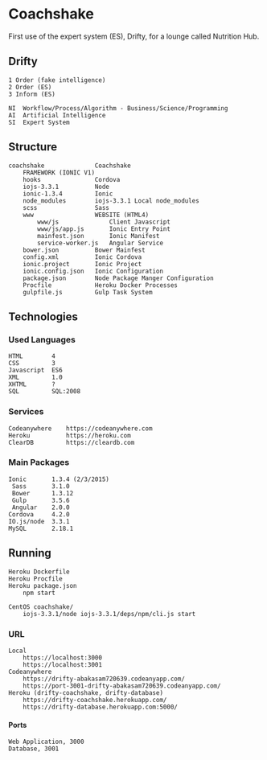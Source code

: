 # Coachshake

First use of the expert system (ES), Drifty, for a lounge called Nutrition Hub.

## Drifty

	1 Order (fake intelligence)
	2 Order (ES)
	3 Inform (ES)
	
	NI	Workflow/Process/Algorithm - Business/Science/Programming
	AI	Artificial Intelligence
	SI	Expert System

## Structure

	coachshake				Coachshake
		FRAMEWORK (IONIC V1)
		hooks 				Cordova
		iojs-3.3.1 			Node
		ionic-1.3.4 		Ionic
		node_modules		iojs-3.3.1 Local node_modules
		scss 				Sass
		www 				WEBSITE (HTML4)
			www/js				Client Javascript
			www/js/app.js		Ionic Entry Point
			mainfest.json 		Ionic Manifest
			service-worker.js 	Angular Service
		bower.json			Bower Mainfest
		config.xml			Ionic Cordova
		ionic.project		Ionic Project
		ionic.config.json	Ionic Configuration
		package.json		Node Package Manger Configuration
		Procfile			Heroku Docker Processes
		gulpfile.js			Gulp Task System 

## Technologies

### Used Languages

	HTML		4
	CSS			3
	Javascript	ES6
	XML			1.0
	XHTML		?
	SQL			SQL:2008

### Services

	Codeanywhere	https://codeanywhere.com
	Heroku			https://heroku.com
	ClearDB			https://cleardb.com

### Main Packages

	Ionic		1.3.4 (2/3/2015)
	 Sass		3.1.0
	 Bower		1.3.12
	 Gulp		3.5.6
	 Angular	2.0.0
	Cordova		4.2.0
	IO.js/node	3.3.1
	MySQL		2.18.1

## Running

	Heroku Dockerfile
	Heroku Procfile
	Heroku package.json
		npm start

	CentOS coachshake/
		iojs-3.3.1/node iojs-3.3.1/deps/npm/cli.js start

### URL

	Local
		https://localhost:3000
		https://localhost:3001
	Codeanywhere
		https://drifty-abakasam720639.codeanyapp.com/
		https://port-3001-drifty-abakasam720639.codeanyapp.com/
	Heroku (drifty-coachshake, drifty-database)
		https://drifty-coachshake.herokuapp.com/
		https://drifty-database.herokuapp.com:5000/

#### Ports

	Web Application, 3000
	Database, 3001